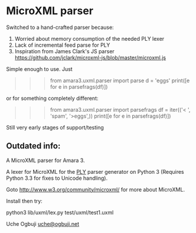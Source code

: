 # MicroXML parser


Switched to a hand-crafted parser because:

1) Worried about memory consumption of the needed PLY lexer
2) Lack of incremental feed parse for PLY
3) Inspiration from James Clark's JS parser https://github.com/jclark/microxml-js/blob/master/microxml.js

Simple enough to use. Just

>>> from amara3.uxml.parser import parse
>>> d = '<spam>eggs</spam>'
>>> print([e for e in parsefrags(df)])

or for something completely different:

>>> from amara3.uxml.parser import parsefrags
>>> df = iter(('< ', 'spam', '>eggs</spam>',))
>>> print([e for e in parsefrags(df)])

Still very early stages of support/testing


## Outdated info:

A MicroXML parser for Amara 3.

A lexer for MicroXML for the [PLY](http://www.dabeaz.com/ply/) parser generator on Python 3 (Requires Python 3.3 for fixes to Unicode handling).

Goto http://www.w3.org/community/microxml/ for more about MicroXML.

Install then try:

python3 lib/uxml/lex.py test/uxml/test1.uxml

Uche Ogbuji
uche@ogbuji.net
